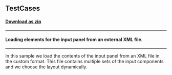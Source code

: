 ## TestCases
#### [Download as zip](https://minhaskamal.github.io/DownGit/#/home?url=https://github.com/GrapeCity/ComponentOne-WinForms-Samples/tree/master/NetFramework\InputPanel\VB\TestCases)
____
#### Loading elements for the input panel from an external XML file.
____
In this sample we load the contents of the input panel from an XML file in the custom format. This file contains multiple sets of the input components and we choose the layout dynamically. 
